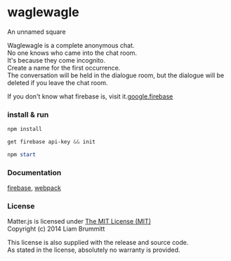 # waglewagle
An unnamed square

Waglewagle is a complete anonymous chat.  
No one knows who came into the chat room.  
It's because they come incognito.  
Create a name for the first occurrence.  
The conversation will be held in the dialogue room, but the dialogue will be deleted if you leave the chat room.

If you don't know what firebase is, visit it.[google.firebase](https://firebase.google.com/)

### install & run

```powershell
npm install

get firebase api-key && init

npm start
```

### Documentation

[firebase](https://firebase.google.com/docs/), [webpack](https://webpack.github.io/)

### License

Matter.js is licensed under [The MIT License (MIT)](http://opensource.org/licenses/MIT)  
Copyright (c) 2014 Liam Brummitt

This license is also supplied with the release and source code.  
As stated in the license, absolutely no warranty is provided.
